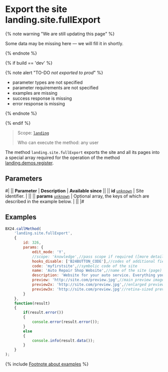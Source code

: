 # Export the site landing.site.fullExport

{% note warning "We are still updating this page" %}

Some data may be missing here — we will fill it in shortly.

{% endnote %}

{% if build == 'dev' %}

{% note alert "TO-DO _not exported to prod_" %}

- parameter types are not specified
- parameter requirements are not specified
- examples are missing
- success response is missing
- error response is missing

{% endnote %}

{% endif %}

> Scope: [`landing`](../../scopes/permissions.md)
>
> Who can execute the method: any user

The method `landing.site.fullExport` exports the site and all its pages into a special array required for the operation of the method [landing.demos.register](../demos/landing-demos-register.md).

## Parameters

#|
|| **Parameter** | **Description** | **Available since** ||
|| **id**
[`unknown`](../../data-types.md) | Site identifier. | ||
|| **params**
[`unknown`](../../data-types.md) | Optional array, the keys of which are described in the example below. | ||
|#

## Examples

```js
BX24.callMethod(
    'landing.site.fullExport',
    {
        id: 326,
        params: {
            edit_mode: 'Y',
            //scope: 'knowledge',//pass scope if required ([more details](.))
            hooks_disable: ['B24BUTTON_CODE'],//codes of additional fields that should not be exported
            code: 'myfirstsite',//symbolic code of the site
            name: 'Auto Repair Shop Website',//name of the site (page)
            description: 'Website for your auto service. Everything you need under the hood.',//description of the site
            preview: 'http://site.com/preview.jpg',//main preview image for the template list (recommended 280x115)
            preview2x: 'http://site.com/preview.jpg',//enlarged preview image (recommended 560x230)
            preview3x: 'http://site.com/preview.jpg'//retina-sized preview image (recommended 845x345)
        }
    },
    function(result)
    {
        if(result.error())
        {
            console.error(result.error());
        }
        else
        {
            console.info(result.data());
        }
    }
);
```

{% include [Footnote about examples](../../../_includes/examples.md) %}
